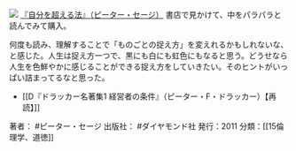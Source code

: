 
[![](https://images-fe.ssl-images-amazon.com/images/I/51ZrEeBnNBL._SL160_.jpg)](http://www.amazon.co.jp/exec/obidos/ASIN/4478016534/choiyaki81-22/ref=nosim)
[『自分を超える法』（ピーター・セージ）](http://www.amazon.co.jp/exec/obidos/ASIN/4478016534/choiyaki81-22/ref=nosim)
書店で見かけて、中をパラパラと読んでみて購入。

何度も読み、理解することで「ものごとの捉え方」を変えれるかもしれないな、と感じた。人生は捉え方一つで、黒にも白にも虹色にもなると思う。どうせなら人生を色鮮やかに感じることができる捉え方をしていきたい。そのヒントがいっぱい詰まってるなと思った。

- [[D『ドラッカー名著集1 経営者の条件』（ピーター・F・ドラッカー）【再読】]]

著者： #ピーター・セージ 
出版社： #ダイヤモンド社 
発行：2011
分類：[[15倫理学、道徳]]